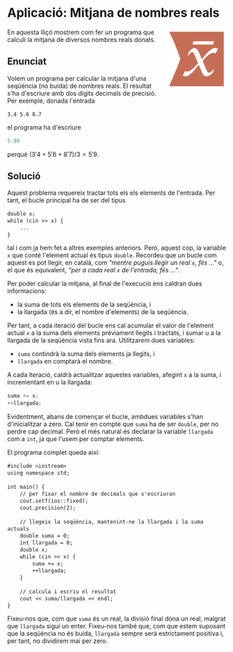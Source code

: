 
# Aplicació: Mitjana de nombres reals

<img src='./mitjana.png' style='height: 10em; float: right; margin: 0 0 1em 1em;'/>

En aquesta lliçó mostrem com fer un programa
que calculi la mitjana de diversos nombres reals donats.


## Enunciat

Volem un programa per calcular la mitjana
d'una seqüència (no buida) de nombres reals.
El resultat s'ha d'escriure amb dos dígits decimals de precisió.
Per exemple, donada l'entrada

```text
3.4 5.6 8.7
```

el programa ha d'escriure

```c++
5.90
```

perquè $(3'4 + 5'6 + 8'7)/3 = 5'9$.




## Solució

Aquest problema requereix tractar tots els els elements de l'entrada.
Per tant, el bucle principal ha de ser del tipus
```
double x;
while (cin >> x) {
    ...
}
```

tal i com ja hem fet a altres exemples anteriors.
Però, aquest cop, la variable `x` que conté l'element actual és tipus `double`.
Recordeu que un bucle com aquest es pot llegir, en català, com
*"mentre puguis llegir un real `x`, fés ..."*
o, el que és equivalent,
*"per a cada real `x` de l'entrada, fés ..."*.

Per poder calcular la mitjana,
al final de l'execució ens caldran dues informacions:

- la suma de tots els elements de la seqüència, i
- la llargada (és a dir, el nombre d'elements) de la seqüència.

Per tant, a cada iteració del bucle
ens cal acumular el valor de l'element actual `x`
a la suma dels elements prèviament llegits i tractats,
i sumar u a la llargada de la seqüència vista fins ara.
Utilitzarem dues variables:

- `suma` contindrà la suma dels elements ja llegits, i
- `llargada` en comptarà el nombre.

A cada iteració, caldrà actualitzar aquestes variables,
afegint `x` a la suma, i incrementant en u la llargada:

```c++
suma += x;
++llargada;
```

Evidentment, abans de començar el bucle,
ambdues variables s'han d'inicialitzar a zero.
Cal tenir en compte que `suma` ha de ser `double`,
per no perdre cap decimal.
Però el més natural és declarar la variable `llargada` com a `int`,
ja que l'usem per comptar elements.

El programa complet queda així:
```
#include <iostream>
using namespace std;

int main() {
    // per fixar el nombre de decimals que s'escriuran
    cout.setf(ios::fixed);
    cout.precision(2);

    // llegeix la seqüència, mantenint-ne la llargada i la suma actuals
    double suma = 0;
    int llargada = 0;
    double x;
    while (cin >> x) {
        suma += x;
        ++llargada;
    }

    // calcula i escriu el resultat
    cout << suma/llargada << endl;
}
```

Fixeu-nos que, com que `suma` és un real, la divisió final dóna un real,
malgrat que `llargada` sigui un enter.
Fixeu-nos també que, com que estem suposant que la seqüència no és buida,
`llargada` sempre serà estrictament positiva i,
per tant, no dividirem mai per zero.




<Autors autors="jpetit roura"/>

